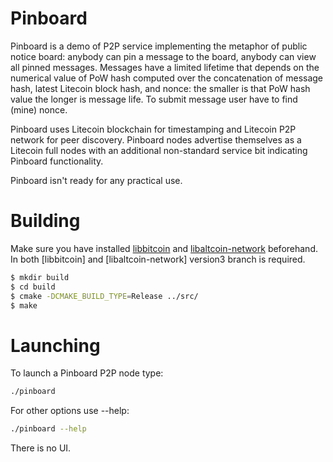 # Pinboard

Pinboard is a demo of P2P service implementing the metaphor of public notice board: anybody can pin a message to the board, anybody can view all pinned messages. Messages have a limited lifetime that depends on the numerical value of PoW hash computed over the concatenation of message hash, latest Litecoin block hash, and nonce: the smaller is that PoW hash value the longer is message life. To submit message user have to find (mine) nonce.

Pinboard uses Litecoin blockchain for timestamping and Litecoin P2P network for peer discovery. Pinboard nodes advertise themselves as a Litecoin full nodes with an additional non-standard service bit indicating Pinboard functionality.

Pinboard isn't ready for any practical use.

# Building

Make sure you have installed [libbitcoin](https://github.com/libbitcoin/libbitcoin) and [libaltcoin-network](https://github.com/canitude/libaltcoin-network) beforehand. In both [libbitcoin] and [libaltcoin-network] version3 branch is required.

```sh
$ mkdir build
$ cd build
$ cmake -DCMAKE_BUILD_TYPE=Release ../src/
$ make
```

# Launching

To launch a Pinboard P2P node type:

```sh
./pinboard
```

For other options use --help:

```sh
./pinboard --help
```

There is no UI.
